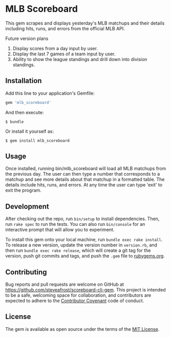 # MLB Scoreboard

This gem scrapes and displays yesterday's MLB matchups and their details including hits, runs, and errors from the official MLB API.

Future version plans
1. Display scores from a day input by user.
2. Display the last 7 games of a team input by user.
3. Ability to show the league standings and drill down into division standings.

## Installation

Add this line to your application's Gemfile:

```ruby
gem 'mlb_scoreboard'
```

And then execute:

    $ bundle

Or install it yourself as:

    $ gem install mlb_scoreboard

## Usage

Once installed, running bin/mlb_scoreboard will load all MLB matchups from the previous day. The user can then type a number that corresponds to a matchup and see more details about that matchup in a formatted table. The details include hits, runs, and errors. At any time the user can type 'exit' to exit the program.

## Development

After checking out the repo, run `bin/setup` to install dependencies. Then, run `rake spec` to run the tests. You can also run `bin/console` for an interactive prompt that will allow you to experiment.

To install this gem onto your local machine, run `bundle exec rake install`. To release a new version, update the version number in `version.rb`, and then run `bundle exec rake release`, which will create a git tag for the version, push git commits and tags, and push the `.gem` file to [rubygems.org](https://rubygems.org).

## Contributing

Bug reports and pull requests are welcome on GitHub at https://github.com/steveafrost/scoreboard-cli-gem. This project is intended to be a safe, welcoming space for collaboration, and contributors are expected to adhere to the [Contributor Covenant](http://contributor-covenant.org) code of conduct.


## License

The gem is available as open source under the terms of the [MIT License](http://opensource.org/licenses/MIT).

